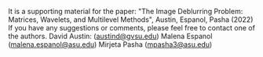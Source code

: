 It is a supporting material for the paper: 
"The Image Deblurring Problem: Matrices, Wavelets, and Multilevel Methods", Austin, Espanol, Pasha (2022)
If you have any suggestions or comments, please feel free to contact one of the authors.
David Austin: (austind@gvsu.edu)
Malena Espanol (malena.espanol@asu.edu)
Mirjeta Pasha (mpasha3@asu.edu)
